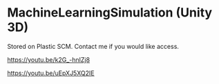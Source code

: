 # MachineLearningSimulation (Unity 3D)
Stored on Plastic SCM. Contact me if you would like access.

https://youtu.be/k2G_-hnIZj8

https://youtu.be/uEpXJ5XQ2IE
